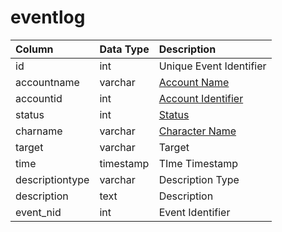 # eventlog

| Column | Data Type | Description |
| :--- | :--- | :--- |
| id | int | Unique Event Identifier |
| accountname | varchar | [Account Name](../account/account.md) |
| accountid | int | [Account Identifier](../account/account.md) |
| status | int | [Status](https://eqemu.gitbook.io/server/categories/reference-lists/status-levels) |
| charname | varchar | [Character Name](../characters/character_data.md) |
| target | varchar | Target |
| time | timestamp | TIme Timestamp |
| descriptiontype | varchar | Description Type |
| description | text | Description |
| event\_nid | int | Event Identifier |

